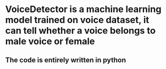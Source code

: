 # VoiceDetector is a machine learning model trained on voice dataset, it can tell whether a voice belongs to male voice or female
## The code is entirely written in python
